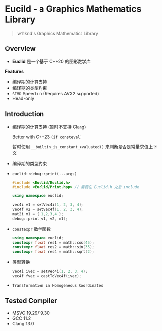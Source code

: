 # Eucild - a Graphics Mathematics Library
> w11knd's Graphics Mathematics Library

## Overview
- **Euclid** 是一个基于 C++20 的图形数学库

**Features**

- 编译期的计算支持
- 编译期的类型约束
- `SIMD` Speed up (Requires AVX2 supported)
- Head-only

## Introduction
- 编译期的计算支持 (暂时不支持 Clang)
  
  Better with C++23 `(if consteval)`

  暂时使用 `__builtin_is_constant_evaluated()` 来判断是否是常量求值上下文

- 编译期的类型约束
  
- `euclid::debug::print(...args)`
  ```c++
  #include <Euclid/Euclid.h>
  #include <Euclid/Print.hpp> // 需要在 Euclid.h 之后 include

  using namespace euclid;

  vec4i v1 = setVec4i(1, 2, 3, 4);
  vec4f v2 = setVec4f(1, 2, 3, 4);
  mat2i m1 = { 1,2,3,4 };
  debug::print(v1, v2, m1);
  ```

- `constexpr` 数学函数
  ```c++
  using namespace euclid;
  constexpr float res1 = math::cos(45);
  constexpr float res2 = math::sin(35);
  constexpr float res4 = math::sqrt(2);
  ```

- 类型转换

  ```c++
  vec4i ivec = setVec4i(1, 2, 3, 4);
  vec4f fvec = castToVec4f(ivec);
  ```

- `Transformation in Homogeneous Coordinates`

## Tested Compiler
- MSVC 19.29/19.30
- GCC 11.2
- Clang 13.0
